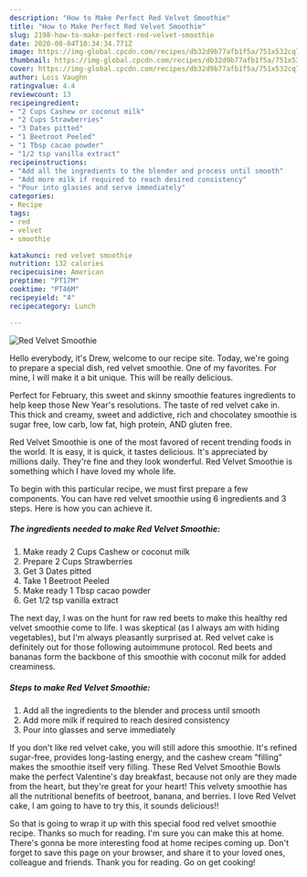 ```yaml
---
description: "How to Make Perfect Red Velvet Smoothie"
title: "How to Make Perfect Red Velvet Smoothie"
slug: 2198-how-to-make-perfect-red-velvet-smoothie
date: 2020-08-04T10:34:34.771Z
image: https://img-global.cpcdn.com/recipes/db32d9b77afb1f5a/751x532cq70/red-velvet-smoothie-recipe-main-photo.jpg
thumbnail: https://img-global.cpcdn.com/recipes/db32d9b77afb1f5a/751x532cq70/red-velvet-smoothie-recipe-main-photo.jpg
cover: https://img-global.cpcdn.com/recipes/db32d9b77afb1f5a/751x532cq70/red-velvet-smoothie-recipe-main-photo.jpg
author: Lois Vaughn
ratingvalue: 4.4
reviewcount: 13
recipeingredient:
- "2 Cups Cashew or coconut milk"
- "2 Cups Strawberries"
- "3 Dates pitted"
- "1 Beetroot Peeled"
- "1 Tbsp cacao powder"
- "1/2 tsp vanilla extract"
recipeinstructions:
- "Add all the ingredients to the blender and process until smooth"
- "Add more milk if required to reach desired consistency"
- "Pour into glasses and serve immediately"
categories:
- Recipe
tags:
- red
- velvet
- smoothie

katakunci: red velvet smoothie 
nutrition: 132 calories
recipecuisine: American
preptime: "PT17M"
cooktime: "PT46M"
recipeyield: "4"
recipecategory: Lunch

---
```



![Red Velvet Smoothie](https://img-global.cpcdn.com/recipes/db32d9b77afb1f5a/751x532cq70/red-velvet-smoothie-recipe-main-photo.jpg)

Hello everybody, it's Drew, welcome to our recipe site. Today, we're going to prepare a special dish, red velvet smoothie. One of my favorites. For mine, I will make it a bit unique. This will be really delicious.

Perfect for February, this sweet and skinny smoothie features ingredients to help keep those New Year&#39;s resolutions. The taste of red velvet cake in. This thick and creamy, sweet and addictive, rich and chocolatey smoothie is sugar free, low carb, low fat, high protein, AND gluten free.

Red Velvet Smoothie is one of the most favored of recent trending foods in the world. It is easy, it is quick, it tastes delicious. It's appreciated by millions daily. They're fine and they look wonderful. Red Velvet Smoothie is something which I have loved my whole life.


To begin with this particular recipe, we must first prepare a few components. You can have red velvet smoothie using 6 ingredients and 3 steps. Here is how you can achieve it.

<!--inarticleads1-->

##### The ingredients needed to make Red Velvet Smoothie:

1. Make ready 2 Cups Cashew or coconut milk
1. Prepare 2 Cups Strawberries
1. Get 3 Dates pitted
1. Take 1 Beetroot Peeled
1. Make ready 1 Tbsp cacao powder
1. Get 1/2 tsp vanilla extract


The next day, I was on the hunt for raw red beets to make this healthy red velvet smoothie come to life. I was skeptical (as I always am with hiding vegetables), but I&#39;m always pleasantly surprised at. Red velvet cake is definitely out for those following autoimmune protocol. Red beets and bananas form the backbone of this smoothie with coconut milk for added creaminess. 

<!--inarticleads2-->

##### Steps to make Red Velvet Smoothie:

1. Add all the ingredients to the blender and process until smooth
1. Add more milk if required to reach desired consistency
1. Pour into glasses and serve immediately


If you don&#39;t like red velvet cake, you will still adore this smoothie. It&#39;s refined sugar-free, provides long-lasting energy, and the cashew cream &#34;filling&#34; makes the smoothie itself very filling. These Red Velvet Smoothie Bowls make the perfect Valentine&#39;s day breakfast, because not only are they made from the heart, but they&#39;re great for your heart! This velvety smoothie has all the nutritional benefits of beetroot, banana, and berries. I love Red Velvet cake, I am going to have to try this, it sounds delicious!! 

So that is going to wrap it up with this special food red velvet smoothie recipe. Thanks so much for reading. I'm sure you can make this at home. There's gonna be more interesting food at home recipes coming up. Don't forget to save this page on your browser, and share it to your loved ones, colleague and friends. Thank you for reading. Go on get cooking!
